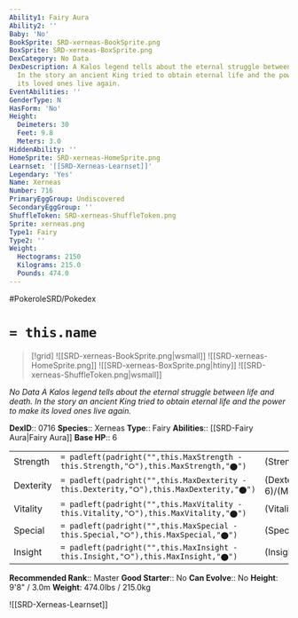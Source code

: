 ```yaml
---
Ability1: Fairy Aura
Ability2: ''
Baby: 'No'
BookSprite: SRD-xerneas-BookSprite.png
BoxSprite: SRD-xerneas-BoxSprite.png
DexCategory: No Data
DexDescription: A Kalos legend tells about the eternal struggle between life and death.
  In the story an ancient King tried to obtain eternal life and the power to make
  its loved ones live again.
EventAbilities: ''
GenderType: N
HasForm: 'No'
Height:
  Deimeters: 30
  Feet: 9.8
  Meters: 3.0
HiddenAbility: ''
HomeSprite: SRD-xerneas-HomeSprite.png
Learnset: '[[SRD-Xerneas-Learnset]]'
Legendary: 'Yes'
Name: Xerneas
Number: 716
PrimaryEggGroup: Undiscovered
SecondaryEggGroup: ''
ShuffleToken: SRD-xerneas-ShuffleToken.png
Sprite: xerneas.png
Type1: Fairy
Type2: ''
Weight:
  Hectograms: 2150
  Kilograms: 215.0
  Pounds: 474.0
---
```


#PokeroleSRD/Pokedex

# `= this.name`

> [!grid]
> ![[SRD-xerneas-BookSprite.png|wsmall]]
> ![[SRD-xerneas-HomeSprite.png]]
> ![[SRD-xerneas-BoxSprite.png|htiny]]
> ![[SRD-xerneas-ShuffleToken.png|wsmall]]


*No Data*
*A Kalos legend tells about the eternal struggle between life and death. In the story an ancient King tried to obtain eternal life and the power to make its loved ones live again.*

**DexID**:: 0716
**Species**:: Xerneas
**Type**:: Fairy
**Abilities**:: [[SRD-Fairy Aura|Fairy Aura]]
**Base HP**:: 6

|           |                                                                                        |                                          |
| --------- | -------------------------------------------------------------------------------------- | ---------------------------------------- |
| Strength  | `= padleft(padright("",this.MaxStrength - this.Strength,"⭘"),this.MaxStrength,"⬤")`    | (Strength::7)/(MaxStrength::7)   |
| Dexterity | `= padleft(padright("",this.MaxDexterity - this.Dexterity,"⭘"),this.MaxDexterity,"⬤")` | (Dexterity:: 6)/(MaxDexterity::6) |
| Vitality  | `= padleft(padright("",this.MaxVitality - this.Vitality,"⭘"),this.MaxVitality,"⬤")`    | (Vitality::6)/(MaxVitality::6)   |
| Special   | `= padleft(padright("",this.MaxSpecial - this.Special,"⭘"),this.MaxSpecial,"⬤")`       | (Special::7)/(MaxSpecial::7)     |
| Insight   | `= padleft(padright("",this.MaxInsight - this.Insight,"⭘"),this.MaxInsight,"⬤")`       | (Insight::6)/(MaxInsight::6)     |


**Recommended Rank**:: Master
**Good Starter**:: No
**Can Evolve**:: No
**Height**: 9'8" / 3.0m
**Weight**: 474.0lbs / 215.0kg

![[SRD-Xerneas-Learnset]]